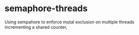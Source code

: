 # semaphore-threads
Using sempahore to enforce mutal exclusion on multiple threads incrementing a shared counter, 
